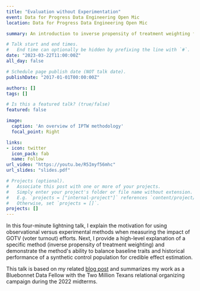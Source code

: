 ```yaml
---
title: "Evaluation without Experimentation"
event: Data for Progress Data Engineering Open Mic
location: Data for Progress Data Engineering Open Mic

summary: An introduction to inverse propensity of treatment weighting for program evaluation with applications to Two Million Texans' relational organizing campaign during the 2022 midterms

# Talk start and end times.
#   End time can optionally be hidden by prefixing the line with `#`.
date: "2023-03-22T11:00:00Z"
all_day: false

# Schedule page publish date (NOT talk date).
publishDate: "2017-01-01T00:00:00Z"

authors: []
tags: []

# Is this a featured talk? (true/false)
featured: false

image:
  caption: 'An overview of IPTW methodology'
  focal_point: Right

links:
- icon: twitter
  icon_pack: fab
  name: Follow
url_video: "https://youtu.be/R5Imyf56mhc"
url_slides: "slides.pdf"

# Projects (optional).
#   Associate this post with one or more of your projects.
#   Simply enter your project's folder or file name without extension.
#   E.g. `projects = ["internal-project"]` references `content/project/deep-learning/index.md`.
#   Otherwise, set `projects = []`.
projects: []
---
```


In this four-minute lightning talk, I explain the motivation for using observational versus experimental methods when measuring the impact of GOTV (voter turnout) efforts. Next, I provide a high-level explanation of a specific method (inverse propensity of treatment weighting) and demonstrate the method's ability to balance baseline traits and historical performance of a synthetic control population for credible effect estimation. 

This talk is based on my related [blog post](content/post/causal-design-patterns) and summarizes my work as a Bluebonnet Data Fellow with the Two Million Texans relational organizing campaign during the 2022 midterms.

